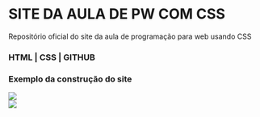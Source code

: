 # SITE DA AULA DE PW COM CSS

Repositório oficial do site da aula de programação para web usando CSS

### HTML | CSS | GITHUB

### Exemplo da construção do site

<img src="Desktop/pikachu.PNG">
<br>
<img src="Dsktop/bnha.PNG">
